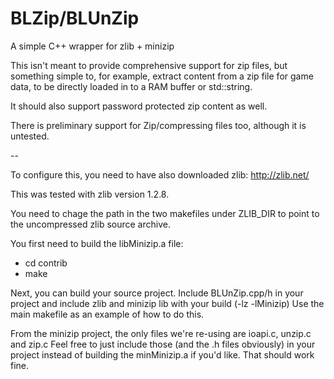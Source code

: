 BLZip/BLUnZip
=============

A simple C++ wrapper for zlib + minizip

This isn't meant to provide comprehensive support for zip files, 
but something simple to, for example, extract content from a zip file 
for game data, to be directly loaded in to a RAM buffer or std::string.

It should also support password protected zip content as well.

There is preliminary support for Zip/compressing files too, although it
is untested.

--

To configure this, you need to have also downloaded zlib: http://zlib.net/

This was tested with zlib version 1.2.8.

You need to chage the path in the two makefiles under ZLIB_DIR to point to the 
uncompressed zlib source archive.

You first need to build the libMinizip.a file:

-	cd contrib
-	make

Next, you can build your source project. Include BLUnZip.cpp/h in
your project and include zlib and minizip lib with your build (-lz
-lMinizip) Use the main makefile as an example of how to do this.

From the minizip project, the only files we're re-using are ioapi.c,
unzip.c and zip.c  Feel free to just include those (and the .h files
obviously) in your project instead of building the minMinizip.a if
you'd like.  That should work fine.
